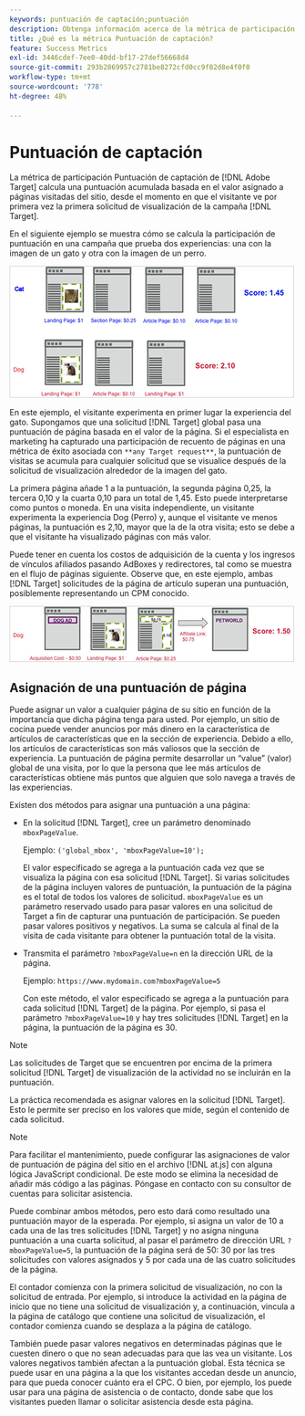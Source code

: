 ```yaml
---
keywords: puntuación de captación;puntuación
description: Obtenga información acerca de la métrica de participación Puntuación de captación en Adobe [!DNL Target] que calcula una puntuación acumulada en función del valor asignado a páginas visitadas del sitio.
title: ¿Qué es la métrica Puntuación de captación?
feature: Success Metrics
exl-id: 3446cdef-7ee0-40dd-bf17-27def56668d4
source-git-commit: 293b2869957c2781be8272cfd0cc9f82d8e4f0f0
workflow-type: tm+mt
source-wordcount: '778'
ht-degree: 48%

---
```


# Puntuación de captación

La métrica de participación Puntuación de captación de [!DNL Adobe Target] calcula una puntuación acumulada basada en el valor asignado a páginas visitadas del sitio, desde el momento en que el visitante ve por primera vez la primera solicitud de visualización de la campaña [!DNL Target].

En el siguiente ejemplo se muestra cómo se calcula la participación de puntuación en una campaña que prueba dos experiencias: una con la imagen de un gato y otra con la imagen de un perro.

![imagen example_score](assets/example_score.png)

En este ejemplo, el visitante experimenta en primer lugar la experiencia del gato. Supongamos que una solicitud [!DNL Target] global pasa una puntuación de página basada en el valor de la página. Si el especialista en marketing ha capturado una participación de recuento de páginas en una métrica de éxito asociada con `**any Target request**`, la puntuación de visitas se acumula para cualquier solicitud que se visualice después de la solicitud de visualización alrededor de la imagen del gato.

La primera página añade 1 a la puntuación, la segunda página 0,25, la tercera 0,10 y la cuarta 0,10 para un total de 1,45. Esto puede interpretarse como puntos o moneda. En una visita independiente, un visitante experimenta la experiencia Dog (Perro) y, aunque el visitante ve menos páginas, la puntuación es 2,10, mayor que la de la otra visita; esto se debe a que el visitante ha visualizado páginas con más valor.

Puede tener en cuenta los costos de adquisición de la cuenta y los ingresos de vínculos afiliados pasando AdBoxes y redirectores, tal como se muestra en el flujo de páginas siguiente. Observe que, en este ejemplo, ambas [!DNL Target] solicitudes de la página de artículo superan una puntuación, posiblemente representando un CPM conocido.

![imagen example_score2](assets/example_score2.png)

## Asignación de una puntuación de página

Puede asignar un valor a cualquier página de su sitio en función de la importancia que dicha página tenga para usted. Por ejemplo, un sitio de cocina puede vender anuncios por más dinero en la característica de artículos de características que en la sección de experiencia. Debido a ello, los artículos de características son más valiosos que la sección de experiencia. La puntuación de página permite desarrollar un “value” (valor) global de una visita, por lo que la persona que lee más artículos de características obtiene más puntos que alguien que solo navega a través de las experiencias.

Existen dos métodos para asignar una puntuación a una página:

* En la solicitud [!DNL Target], cree un parámetro denominado `mboxPageValue`.

  Ejemplo: `('global_mbox', 'mboxPageValue=10');`

  El valor especificado se agrega a la puntuación cada vez que se visualiza la página con esa solicitud [!DNL Target]. Si varias solicitudes de la página incluyen valores de puntuación, la puntuación de la página es el total de todos los valores de solicitud. `mboxPageValue` es un parámetro reservado usado para pasar valores en una solicitud de Target a fin de capturar una puntuación de participación. Se pueden pasar valores positivos y negativos. La suma se calcula al final de la visita de cada visitante para obtener la puntuación total de la visita.

* Transmita el parámetro `?mboxPageValue=n` en la dirección URL de la página.

  Ejemplo: `https://www.mydomain.com?mboxPageValue=5`

  Con este método, el valor especificado se agrega a la puntuación para cada solicitud [!DNL Target] de la página. Por ejemplo, si pasa el parámetro `?mboxPageValue=10` y hay tres solicitudes [!DNL Target] en la página, la puntuación de la página es 30.

>[!NOTE]
>
>Las solicitudes de Target que se encuentren por encima de la primera solicitud [!DNL Target] de visualización de la actividad no se incluirán en la puntuación.

La práctica recomendada es asignar valores en la solicitud [!DNL Target]. Esto le permite ser preciso en los valores que mide, según el contenido de cada solicitud.

>[!NOTE]
>
>Para facilitar el mantenimiento, puede configurar las asignaciones de valor de puntuación de página del sitio en el archivo [!DNL at.js] con alguna lógica JavaScript condicional. De este modo se elimina la necesidad de añadir más código a las páginas. Póngase en contacto con su consultor de cuentas para solicitar asistencia.

Puede combinar ambos métodos, pero esto dará como resultado una puntuación mayor de la esperada. Por ejemplo, si asigna un valor de 10 a cada una de las tres solicitudes [!DNL Target] y no asigna ninguna puntuación a una cuarta solicitud, al pasar el parámetro de dirección URL `?mboxPageValue=5`, la puntuación de la página será de 50: 30 por las tres solicitudes con valores asignados y 5 por cada una de las cuatro solicitudes de la página.

El contador comienza con la primera solicitud de visualización, no con la solicitud de entrada. Por ejemplo, si introduce la actividad en la página de inicio que no tiene una solicitud de visualización y, a continuación, vincula a la página de catálogo que contiene una solicitud de visualización, el contador comienza cuando se desplaza a la página de catálogo.

También puede pasar valores negativos en determinadas páginas que le cuesten dinero o que no sean adecuadas para que las vea un visitante. Los valores negativos también afectan a la puntuación global. Esta técnica se puede usar en una página a la que los visitantes accedan desde un anuncio, para que pueda conocer cuánto era el CPC. O bien, por ejemplo, los puede usar para una página de asistencia o de contacto, donde sabe que los visitantes pueden llamar o solicitar asistencia desde esta página.

